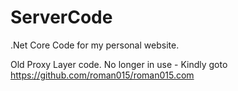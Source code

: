 # ServerCode
.Net Core Code for my personal website.

Old Proxy Layer code. No longer in use - Kindly goto https://github.com/roman015/roman015.com
